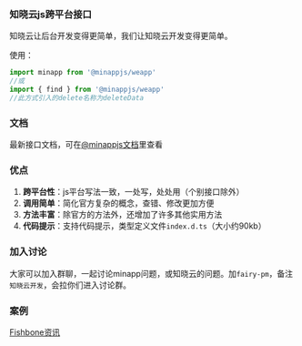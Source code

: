 <!--
 * @Author: your name
 * @Date: 2020-01-29 11:37:27
 * @LastEditTime: 2020-05-23 12:48:42
 * @LastEditors: Please set LastEditors
 * @Description: In User Settings Edit
 * @FilePath: /minapp-fetch/README.md
 -->

### 知晓云js跨平台接口     
   
知晓云让后台开发变得更简单，我们让知晓云开发变得更简单。  
    
使用：  
```js
import minapp from '@minappjs/weapp'
//或
import { find } from '@minappjs/weapp'
//此方式引入的delete名称为deleteData
```  
  
### 文档  
最新接口文档，可在[@minappjs文档](https://wefishbone.com/detail/5ec2781dc66ab4461293c8ea)里查看  
  
### 优点  
1. **跨平台性**：js平台写法一致，一处写，处处用（个别接口除外） 
2. **调用简单**：简化官方复杂的概念，查错、修改更加方便  
3. **方法丰富**：除官方的方法外，还增加了许多其他实用方法  
4. **代码提示**：支持代码提示，类型定义文件`index.d.ts`（大小约90kb）  


      
### 加入讨论  
大家可以加入群聊，一起讨论minapp问题，或知晓云的问题。加`fairy-pm`，备注`知晓云开发`，会拉你们进入讨论群。  
  
   
### 案例    
[Fishbone资讯](https://wefishbone.com)
  
  